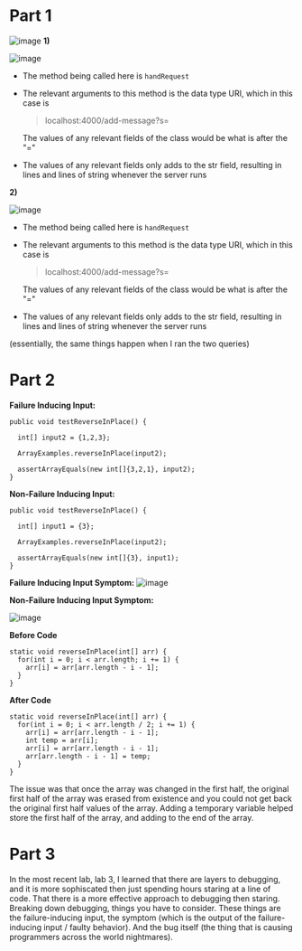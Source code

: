 Part 1
=========
![image](https://user-images.githubusercontent.com/127058698/234172208-f923b933-dca7-4b8e-9a3d-0eab02e4545f.png)
__1)__ 

![image](https://user-images.githubusercontent.com/127058698/234172749-ec0c958b-f48b-4847-bc70-e8dd5880e6b7.png)

* The method being called here is `handRequest`
* The relevant arguments to this method is the data type URI, which in this case is 
  > localhost:4000/add-message?s=

  The values of any relevant fields of the class would be what is after the "="
* The values of any relevant fields only adds to the str field, resulting in lines and lines of string whenever the server runs

__2)__

![image](https://user-images.githubusercontent.com/127058698/234177913-85d51baf-323f-46ee-82a1-fbd1e54f7af7.png)

* The method being called here is `handRequest`
* The relevant arguments to this method is the data type URI, which in this case is 
  > localhost:4000/add-message?s=

  The values of any relevant fields of the class would be what is after the "="
* The values of any relevant fields only adds to the str field, resulting in lines and lines of string whenever the server runs

(essentially, the same things happen when I ran the two queries) 

Part 2
=========
__Failure Inducing Input:__



    public void testReverseInPlace() {
    
      int[] input2 = {1,2,3};
    
      ArrayExamples.reverseInPlace(input2);
    
      assertArrayEquals(new int[]{3,2,1}, input2);
    }

__Non-Failure Inducing Input:__

    public void testReverseInPlace() {
    
      int[] input1 = {3};
    
      ArrayExamples.reverseInPlace(input2);
    
      assertArrayEquals(new int[]{3}, input1);
    }
    
 __Failure Inducing Input Symptom:__
 ![image](https://user-images.githubusercontent.com/127058698/234182066-d3b1b0f2-bc1d-4103-94b4-bae8315c5f82.png)

 __Non-Failure Inducing Input Symptom:__
 
 ![image](https://user-images.githubusercontent.com/127058698/234181949-36d397e6-6121-4379-9e11-480ee42941a9.png)

__Before Code__



    static void reverseInPlace(int[] arr) {
      for(int i = 0; i < arr.length; i += 1) {
        arr[i] = arr[arr.length - i - 1];
      }
    }
    
__After Code__

    static void reverseInPlace(int[] arr) {
      for(int i = 0; i < arr.length / 2; i += 1) {
        arr[i] = arr[arr.length - i - 1];
        int temp = arr[i];
        arr[i] = arr[arr.length - i - 1]; 
        arr[arr.length - i - 1] = temp;
      }
    }
    
The issue was that once the array was changed in the first half, the original first half of the array was erased from existence and you could not get back the original first half values of the array. Adding a temporary variable helped store the first half of the array, and adding to the end of the array. 

Part 3
=========
In the most recent lab, lab 3, I learned that there are layers to debugging, and it is more sophiscated then just spending hours staring at a line of code. That there is a more effective approach to debugging then staring. Breaking down debugging, things you have to consider. These things are the failure-inducing input, the symptom (which is the output of the failure-inducing input / faulty behavior). And the bug itself (the thing that is causing programmers across the world nightmares). 

